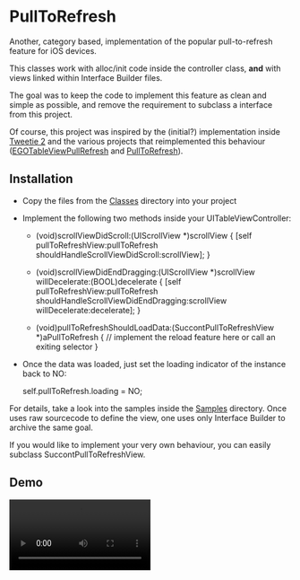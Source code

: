 # PullToRefresh

Another, category based, implementation of the popular pull-to-refresh feature for iOS devices.

This classes work with alloc/init code inside the controller class, __and__ with views linked within Interface Builder files.

The goal was to keep the code to implement this feature as clean and simple as possible, and remove the requirement to subclass a interface from this project.

Of course, this project was inspired by the (initial?) implementation inside [Tweetie 2](http://www.atebits.com/tweetie-iphone/) and the various projects that reimplemented this behaviour ([EGOTableViewPullRefresh](http://github.com/enormego/EGOTableViewPullRefresh) and [PullToRefresh](http://github.com/leah/PullToRefresh)).

## Installation

* Copy the files from the [Classes](http://github.com/tobiastom/PullToRefresh/blob/master/Classes/) directory into your project
* Implement the following two methods inside your UITableViewController:

    - (void)scrollViewDidScroll:(UIScrollView *)scrollView {
        [self pullToRefreshView:pullToRefresh shouldHandleScrollViewDidScroll:scrollView];
    }
    
    - (void)scrollViewDidEndDragging:(UIScrollView *)scrollView willDecelerate:(BOOL)decelerate {
        [self pullToRefreshView:pullToRefresh shouldHandleScrollViewDidEndDragging:scrollView willDecelerate:decelerate];
    }
    
    - (void)pullToRefreshShouldLoadData:(SuccontPullToRefreshView *)aPullToRefresh {
        // implement the reload feature here or call an exiting selector
    }

* Once the data was loaded, just set the loading indicator of the instance back to NO:

    self.pullToRefresh.loading = NO;

For details, take a look into the samples inside the [Samples](http://github.com/tobiastom/PullToRefresh/blob/master/Samples/) directory. Once uses raw sourcecode to define the view, one uses only Interface Builder to archive the same goal.

If you would like to implement your very own behaviour, you can easily subclass SuccontPullToRefreshView.

## Demo

<video src="http://cl.ly/238n/content" controls="controls" width="50%">
</video>
